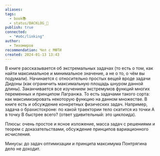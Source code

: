 ```yaml
---
aliases: 
tags:
  - book📚
  - status/BACKLOG_🌰
publish: true
connected:
  - "#обс/linking"
author:
  - Тихомиров
recommendation: Чел с МФТИ
created: 2024-01-13 13:43
---
```

В книге рассказывается об экстремальных задачах (то есть о том, как найти максимальное и минимальное значение, а не о то, о чём вы подумали). Начинается с относительно простых вещей вроде задачи Дидоны (как ограничить максимальную площадь шнуром данной длины). Заканчивается все изучением экстремумов функций многих переменных и принципом Лагранжа. То есть задачами такого сорта: как максимизировать некоторую функцию на данном множестве. В книге есть и обсуждение конкретных физических задач. Например, задача о брахистохроне: по какой траектории тело скатится из точки А в точку B быстрее всего? (ответ удивительный: это циклоида).

  

Плюсы: очень простое и ясное изложение, масса задач с решениями и теорем с доказательствами, обсуждение принципов вариационного исчисления. 

Минусы: до задач оптимизации и принципа максимума Понтрягина дело не доходит.


